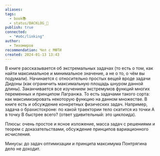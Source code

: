 ```yaml
---
aliases: 
tags:
  - book📚
  - status/BACKLOG_🌰
publish: true
connected:
  - "#обс/linking"
author:
  - Тихомиров
recommendation: Чел с МФТИ
created: 2024-01-13 13:43
---
```

В книге рассказывается об экстремальных задачах (то есть о том, как найти максимальное и минимальное значение, а не о то, о чём вы подумали). Начинается с относительно простых вещей вроде задачи Дидоны (как ограничить максимальную площадь шнуром данной длины). Заканчивается все изучением экстремумов функций многих переменных и принципом Лагранжа. То есть задачами такого сорта: как максимизировать некоторую функцию на данном множестве. В книге есть и обсуждение конкретных физических задач. Например, задача о брахистохроне: по какой траектории тело скатится из точки А в точку B быстрее всего? (ответ удивительный: это циклоида).

  

Плюсы: очень простое и ясное изложение, масса задач с решениями и теорем с доказательствами, обсуждение принципов вариационного исчисления. 

Минусы: до задач оптимизации и принципа максимума Понтрягина дело не доходит.


